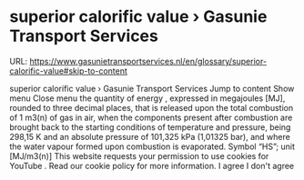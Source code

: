 # superior calorific value › Gasunie Transport Services

URL: https://www.gasunietransportservices.nl/en/glossary/superior-calorific-value#skip-to-content

superior calorific value › Gasunie Transport Services
Jump to content
Show menu
Close menu
the
quantity of energy
, expressed in megajoules [MJ], rounded to three decimal places, that is released upon the total combustion of 1 m3(n) of
gas
in air, when the components present after combustion are brought back to the starting conditions of temperature and pressure, being 298,15 K and an absolute pressure of 101,325 kPa (1,01325 bar), and where the water vapour formed upon combustion is evaporated. Symbol “HS”; unit [MJ/m3(n)]
This website requests your permission to use cookies for
YouTube
. Read our
cookie policy
for more information.
I agree
I don't agree